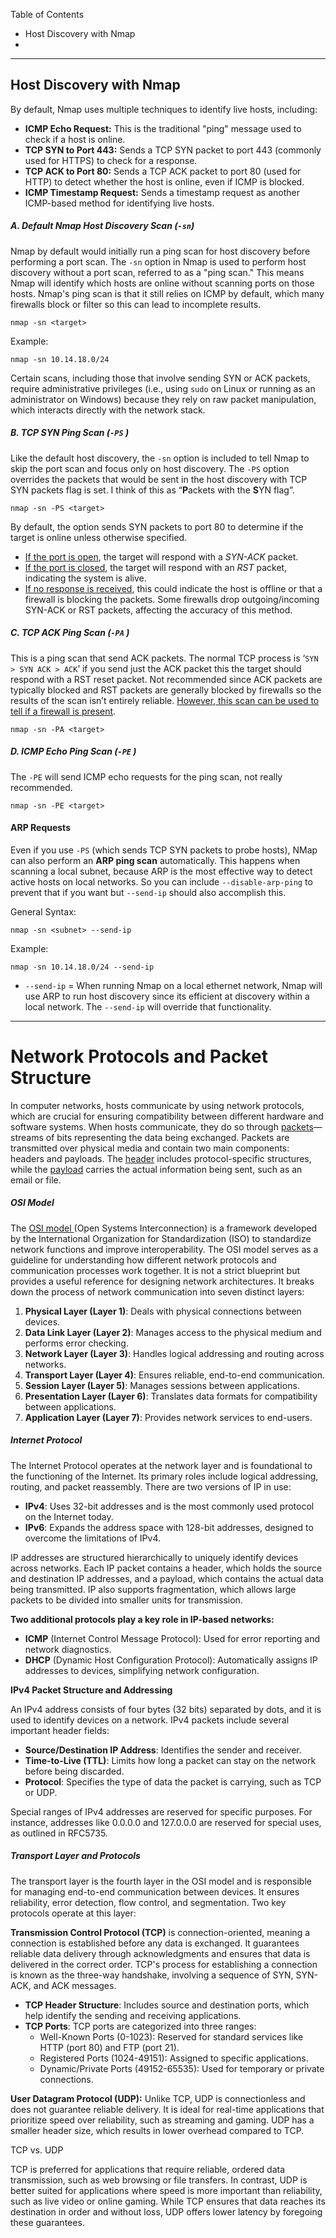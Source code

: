 Table of Contents
- Host Discovery with Nmap
- 

---

## Host Discovery with Nmap

By default, Nmap uses multiple techniques to identify live hosts, including:

- **ICMP Echo Request:** This is the traditional "ping" message used to check if a host is online.
- **TCP SYN to Port 443:** Sends a TCP SYN packet to port 443 (commonly used for HTTPS) to check for a response.
- **TCP ACK to Port 80:** Sends a TCP ACK packet to port 80 (used for HTTP) to detect whether the host is online, even if ICMP is blocked.
- **ICMP Timestamp Request:** Sends a timestamp request as another ICMP-based method for identifying live hosts.
##### A. Default Nmap Host Discovery Scan (`-sn`)

Nmap by default would initially run a ping scan for host discovery before performing a port scan. The `-sn` option in Nmap is used to perform host discovery without a port scan,  referred to as a "ping scan." This means Nmap will identify which hosts are online without scanning ports on those hosts. Nmap's ping scan is that it still relies on ICMP by default, which many firewalls block or filter so this can lead to incomplete results.  

```
nmap -sn <target> 
```

Example: 
```
nmap -sn 10.14.18.0/24
```

Certain scans, including those that involve sending SYN or ACK packets, require administrative privileges (i.e., using `sudo` on Linux or running as an administrator on Windows) because they rely on raw packet manipulation, which interacts directly with the network stack. 
##### B. TCP SYN Ping Scan (`-PS` )

Like the default host discovery, the `-sn` option is included to tell Nmap to skip the port scan and focus only on host discovery. The `-PS` option  overrides the packets that would be sent in the host discovery with TCP SYN packets flag is set.  I think of this as  “**P**ackets with the **S**YN flag”.

```
nmap -sn -PS <target>
```

By default, the option sends SYN packets to port 80 to determine if the target is online unless otherwise specified. 
- <u>If the port is open</u>, the target will respond with a *SYN-ACK* packet.
- <u>If the port is closed</u>, the target will respond with an *RST* packet, indicating the system is alive.
- <u>If no response is received</u>, this could indicate the host is offline or that a firewall is blocking the packets. Some firewalls drop outgoing/incoming SYN-ACK or RST packets, affecting the accuracy of this method.
##### C. TCP ACK Ping Scan (`-PA` )

This is a ping scan that send ACK packets. The normal TCP process is ‘`SYN > SYN ACK > ACK`’ if you send just the ACK packet this the target should respond with a RST reset packet. Not recommended since ACK packets are typically blocked and RST packets are generally blocked by firewalls so the results of the scan isn’t entirely reliable. <u>However, this scan can be used to tell if a firewall is present</u>.

```
nmap -sn -PA <target>
```

##### D. ICMP Echo Ping Scan (`-PE` )

The `-PE`  will send ICMP echo requests for the ping scan,  not really recommended.

```
nmap -sn -PE <target>
```


#### ARP Requests
Even if you use `-PS` (which sends TCP SYN packets to probe hosts), NMap can also perform an **ARP ping scan** automatically. This happens when scanning a local subnet, because ARP is the most effective way to detect active hosts on local networks. So you can include `--disable-arp-ping` to prevent that if you want but `--send-ip` should also accomplish this.


General Syntax:
```
nmap -sn <subnet> --send-ip
```

Example: 
```
nmap -sn 10.14.18.0/24 --send-ip
```



- `--send-ip` = When running Nmap on a local ethernet network, Nmap will use ARP to run host discovery since its efficient at discovery within a local network. The `--send-ip` will override that functionality.



---

# Network Protocols and Packet Structure

In computer networks, hosts communicate by using network protocols, which are crucial for ensuring compatibility between different hardware and software systems. When hosts communicate, they do so through <u>packets</u>—streams of bits representing the data being exchanged. Packets are transmitted over physical media and contain two main components: headers and payloads. The <u>header</u> includes protocol-specific structures, while the <u>payload</u> carries the actual information being sent, such as an email or file.

##### OSI Model

The <u>OSI model </u>(Open Systems Interconnection) is a framework developed by the International Organization for Standardization (ISO) to standardize network functions and improve interoperability. The OSI model serves as a guideline for understanding how different network protocols and communication processes work together. It is not a strict blueprint but provides a useful reference for designing network architectures. It breaks down the process of network communication into seven distinct layers:

1. **Physical Layer (Layer 1)**: Deals with physical connections between devices.
2. **Data Link Layer (Layer 2)**: Manages access to the physical medium and performs error checking.
3. **Network Layer (Layer 3)**: Handles logical addressing and routing across networks.
4. **Transport Layer (Layer 4)**: Ensures reliable, end-to-end communication.
5. **Session Layer (Layer 5)**: Manages sessions between applications.
6. **Presentation Layer (Layer 6)**: Translates data formats for compatibility between applications.
7. **Application Layer (Layer 7)**: Provides network services to end-users. 

##### Internet Protocol

The Internet Protocol operates at the network layer and is foundational to the functioning of the Internet. Its primary roles include logical addressing, routing, and packet reassembly. There are two versions of IP in use:

- **IPv4**: Uses 32-bit addresses and is the most commonly used protocol on the Internet today.
- **IPv6**: Expands the address space with 128-bit addresses, designed to overcome the limitations of IPv4.

IP addresses are structured hierarchically to uniquely identify devices across networks. Each IP packet contains a header, which holds the source and destination IP addresses, and a payload, which contains the actual data being transmitted. IP also supports fragmentation, which allows large packets to be divided into smaller units for transmission.

**Two additional protocols play a key role in IP-based networks:**

- **ICMP** (Internet Control Message Protocol): Used for error reporting and network diagnostics.
- **DHCP** (Dynamic Host Configuration Protocol): Automatically assigns IP addresses to devices, simplifying network configuration.

**IPv4 Packet Structure and Addressing**

An IPv4 address consists of four bytes (32 bits) separated by dots, and it is used to identify devices on a network. IPv4 packets include several important header fields:
- **Source/Destination IP Address**: Identifies the sender and receiver.
- **Time-to-Live (TTL)**: Limits how long a packet can stay on the network before being discarded.
- **Protocol**: Specifies the type of data the packet is carrying, such as TCP or UDP.

Special ranges of IPv4 addresses are reserved for specific purposes. For instance, addresses like 0.0.0.0 and 127.0.0.0 are reserved for special uses, as outlined in RFC5735.

##### Transport Layer and Protocols

The transport layer is the fourth layer in the OSI model and is responsible for managing end-to-end communication between devices. It ensures reliability, error detection, flow control, and segmentation. Two key protocols operate at this layer:

**Transmission Control Protocol (TCP)** is connection-oriented, meaning a connection is established before any data is exchanged. It guarantees reliable data delivery through acknowledgments and ensures that data is delivered in the correct order. TCP's process for establishing a connection is known as the three-way handshake, involving a sequence of SYN, SYN-ACK, and ACK messages.
- **TCP Header Structure**: Includes source and destination ports, which help identify the sending and receiving applications.
- **TCP Ports**: TCP ports are categorized into three ranges:
	- Well-Known Ports (0-1023): Reserved for standard services like HTTP (port 80) and FTP (port 21).
	- Registered Ports (1024-49151): Assigned to specific applications.
	- Dynamic/Private Ports (49152-65535): Used for temporary or private connections.

**User Datagram Protocol (UDP):** Unlike TCP, UDP is connectionless and does not guarantee reliable delivery. It is ideal for real-time applications that prioritize speed over reliability, such as streaming and gaming. UDP has a smaller header size, which results in lower overhead compared to TCP.

TCP vs. UDP

TCP is preferred for applications that require reliable, ordered data transmission, such as web browsing or file transfers. In contrast, UDP is better suited for applications where speed is more important than reliability, such as live video or online gaming. While TCP ensures that data reaches its destination in order and without loss, UDP offers lower latency by foregoing these guarantees.